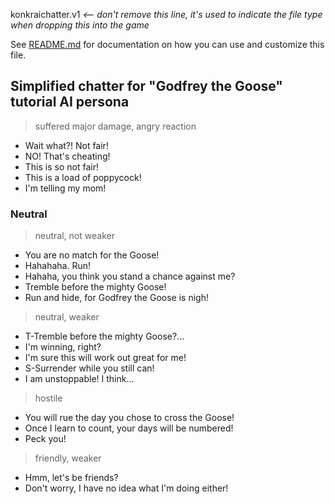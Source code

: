 konkraichatter.v1 *<-- don't remove this line, it's used to indicate the file type when dropping this into the game*

See [README.md](./README.md) for documentation on how you can use and customize this file.

## Simplified chatter for "Godfrey the Goose" tutorial AI persona

> suffered major damage, angry reaction
- Wait what?! Not fair!
- NO! That's cheating!
- This is so not fair!
- This is a load of poppycock!
- I'm telling my mom!

### Neutral
> neutral, not weaker
- You are no match for the Goose!
- Hahahaha. Run!
- Hahaha, you think you stand a chance against me?
- Tremble before the mighty Goose!
- Run and hide, for Godfrey the Goose is nigh!

> neutral, weaker
- T-Tremble before the mighty Goose?...
- I'm winning, right?
- I'm sure this will work out great for me!
- S-Surrender while you still can!
- I am unstoppable! I think...

> hostile
- You will rue the day you chose to cross the Goose!
- Once I learn to count, your days will be numbered!
- Peck you!

> friendly, weaker
- Hmm, let's be friends?
- Don't worry, I have no idea what I'm doing either!
